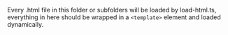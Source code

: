 Every .html file in this folder or subfolders will be loaded by load-html.ts, everything in here should be wrapped in a `<template>` element and loaded dynamically.